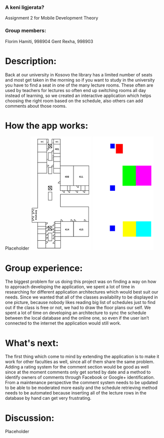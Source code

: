 ### A keni ligjerata?
Assignment 2 for Mobile Development Theory

### Group members:
Florim Hamiti, 998904
Gent Rexha, 998903

# Description:
Back at our university in Kosovo the library has a limited number of seats and most
get taken in the morning so if you want to study in the university you have to find a seat in
one of the many lecture rooms. These often are used by teachers for lectures so often end up
switching rooms all day instead of learning, so we created an interactive application which helps
choosing the right room based on the schedule, also others can add comments about those rooms.

# How the app works:
Placeholder
![test](https://github.com/gentrexha/A_Keni_Ligjerata/blob/master/Description_Images/fourth_floor_.png)
![test2](https://github.com/gentrexha/A_Keni_Ligjerata/blob/master/Description_Images/fourth_floor_area.png)

# Group experience:
The biggest problem for us doing this project was on finding a way on how to approach developing the application, we spent a lot of time in researching for different application architectures which would best suit our needs. Since we wanted that all of the classes availability to be displayed in one picture, because nobody likes reading big list of schedules just to find out if the class is free or not, we had to draw the floor plans our self. We spent a lot of time on developing an architecture to sync the schedule between the local database and the online one, so even if the user isn’t connected to the internet the application would still work.

# What's next:
The first thing which come to mind by extending the application is to make it work for other faculties as well, since all of them share the same problem. Adding a rating system for the comment section would be good as well since at the moment comments only get sorted by date and a method to identify owners of comments through Facebook or Google+ identification. From a maintenance perspective the comment system needs to be updated to be able to be moderated more easily and the schedule retrieving method needs to be automated because inserting all of the lecture rows in the database by hand can get very frustrating.

# Discussion:
Placeholder
